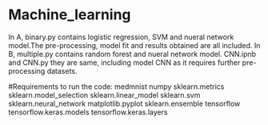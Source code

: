 # Machine_learning

In A, binary.py contains logistic regression, SVM and nueral network model.The pre-processing, model fit and results obtained are all included.
In B, multiple.py contains random forest and nueral network model. CNN.ipnb and CNN.py they are same, including model CNN as it requires further pre-processing datasets.

#Requirements to run the code:
medmnist
numpy
sklearn.metrics
sklearn.model_selection
sklearn.linear_model
sklearn.svm
sklearn.neural_network
matplotlib.pyplot
sklearn.ensemble
tensorflow
tensorflow.keras.models
tensorflow.keras.layers
